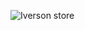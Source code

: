 ![Iverson store](https://user-images.githubusercontent.com/111089062/228514806-a089b602-b81e-47de-b0f1-3e842fa6ec8d.png)
